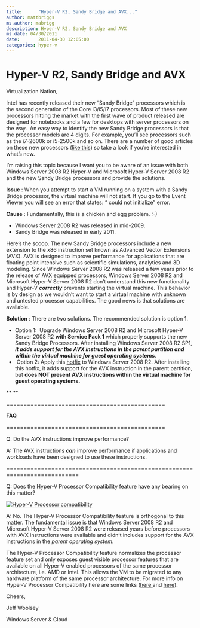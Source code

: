 ```yaml
---
title:      "Hyper-V R2, Sandy Bridge and AVX..."
author: mattbriggs
ms.author: mabrigg
description: Hyper-V R2, Sandy Bridge and AVX
ms.date: 04/30/2011
date:       2011-04-30 12:05:00
categories: hyper-v
---
```

# Hyper-V R2, Sandy Bridge and AVX

Virtualization Nation,

Intel has recently released their new “Sandy Bridge” processors which is the second generation of the Core i3/i5/i7 processors. Most of these new processors hitting the market with the first wave of product released are designed for notebooks and a few for desktops with server processors on the way.  An easy way to identify the new Sandy Bridge processors is that the processor models are 4 digits. For example, you’ll see processors such as the i7-2600k or i5-2500k and so on. There are a number of good articles on these new processors ([like this](http://news.softpedia.com/news/Intel-Sandy-Bridge-Review-Core-i7-2600K-and-Core-i5-2500K-175630.shtml)) so take a look if you’re interested in what’s new.

I’m raising this topic because I want you to be aware of an issue with both Windows Server 2008 R2 Hyper-V and Microsoft Hyper-V Server 2008 R2 and the new Sandy Bridge processors and provide the solutions.

**Issue** : When you attempt to start a VM running on a system with a Sandy Bridge processor, the virtual machine will not start. If you go to the Event Viewer you will see an error that states: “<VM Name> could not initialize” error.

**Cause** : Fundamentally, this is a chicken and egg problem. :-)

  * Windows Server 2008 R2 was released in mid-2009.
  * Sandy Bridge was released in early 2011.



Here’s the scoop. The new Sandy Bridge processors include a new extension to the x86 instruction set known as Advanced Vector Extensions (AVX). AVX is designed to improve performance for applications that are floating point intensive such as scientific simulations, analytics and 3D modeling. Since Windows Server 2008 R2 was released a few years prior to the release of AVX equipped processors, Windows Server 2008 R2 and Microsoft Hyper-V Server 2008 R2 don’t understand this new functionality and Hyper-V **_correctly_** prevents starting the virtual machine. This behavior is  by design as we wouldn’t want to start a virtual machine with unknown and untested processor capabilities. The good news is that solutions are available.

**Solution** : There are two solutions. The recommended solution is option 1.

  * Option 1:  Upgrade Windows Server 2008 R2 and Microsoft Hyper-V Server 2008 R2 **with Service Pack 1** which properly supports the new Sandy Bridge Processors. After installing Windows Server 2008 R2 SP1, **_it adds support for the AVX instructions in the parent partition and within the virtual machine for guest operating systems_**.
  *  Option 2: Apply this [hotfix](https://support.microsoft.com/kb/2517374) to Windows Server 2008 R2. After installing this hotfix, it adds support for the AVX instruction in the parent partition, but **does NOT present AVX instructions within the virtual machine for guest operating systems.**



** **

==============================================

**FAQ**

==============================================

Q: Do the AVX instructions improve performance?

A: The AVX instructions **_can_** improve performance if applications and workloads have been designed to use these instructions.

===========================================================================

Q: Does the Hyper-V Processor Compatibility feature have any bearing on this matter?

[![Hyper-V Processor compatibility](https://msdnshared.blob.core.windows.net/media/TNBlogsFS/prod.evol.blogs.technet.com/CommunityServer.Blogs.Components.WeblogFiles/00/00/00/50/45/3247.Processor%20Compatibility.png)](https://msdnshared.blob.core.windows.net/media/TNBlogsFS/prod.evol.blogs.technet.com/CommunityServer.Blogs.Components.WeblogFiles/00/00/00/50/45/3247.Processor%20Compatibility.png)

A: No. The Hyper-V Processor Compatibility feature is orthogonal to this matter. The fundamental issue is that Windows Server 2008 R2 and Microsoft Hyper-V Server 2008 R2 were released years before processors with AVX instructions were available and didn’t includes support for the AVX instructions in the _parent operating system_.

The Hyper-V Processor Compatibility feature normalizes the processor feature set and only exposes guest visible processor features that are available on all Hyper-V enabled processors of the same processor architecture, i.e. AMD or Intel. This allows the VM to be migrated to any hardware platform of the same processor architecture. For more info on Hyper-V Processor Compatibility here are some links ([here ](https://blogs.technet.com/b/virtualization/archive/2009/05/12/tech-ed-windows-server-2008-r2-hyper-v-news.aspx)and [here](https://download.microsoft.com/download/F/2/1/F2146213-4AC0-4C50-B69A-12428FF0B077/VM%20processor%20compatibility%20mode.doc)).

Cheers,

Jeff Woolsey

Windows Server & Cloud
